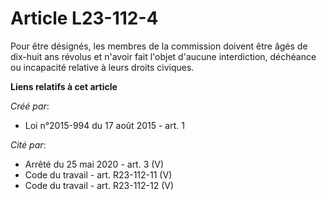# Article L23-112-4

Pour être désignés, les membres de la commission doivent être âgés de dix-huit ans révolus et n'avoir fait l'objet d'aucune
interdiction, déchéance ou incapacité relative à leurs droits civiques.

**Liens relatifs à cet article**

_Créé par_:

  - Loi n°2015-994 du 17 août 2015 - art. 1

_Cité par_:

  - Arrêté du 25 mai 2020 - art. 3 (V)
  - Code du travail - art. R23-112-11 (V)
  - Code du travail - art. R23-112-12 (V)
